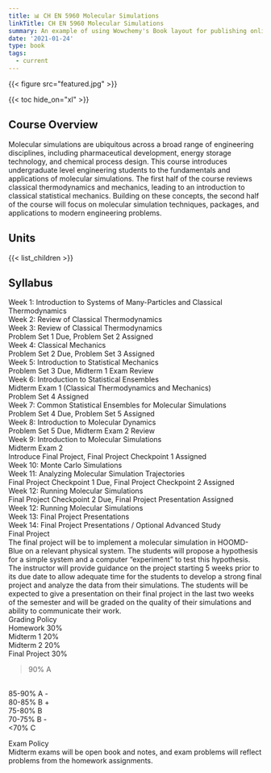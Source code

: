 ```yaml
---
title: 📊 CH EN 5960 Molecular Simulations
linkTitle: CH EN 5960 Molecular Simulations
summary: An example of using Wowchemy's Book layout for publishing online courses.
date: '2021-01-24'
type: book
tags:
  - current
---
```


{{< figure src="featured.jpg" >}}

{{< toc hide_on="xl" >}}

## Course Overview

Molecular simulations are ubiquitous across a broad range of engineering disciplines, including pharmaceutical development, energy storage technology, and chemical process design. This course introduces undergraduate level engineering students to the fundamentals and applications of molecular simulations. The first half of the course reviews classical thermodynamics and mechanics, leading to an introduction to classical statistical mechanics. Building on these concepts, the second half of the course will focus on molecular simulation techniques, packages, and applications to modern engineering problems.

## Units

{{< list_children >}}

## Syllabus

Week 1: Introduction to Systems of Many-Particles and Classical Thermodynamics
<br>
Week 2: Review of Classical Thermodynamics
<br>
Week 3: Review of Classical Thermodynamics
<br>
Problem Set 1 Due, Problem Set 2 Assigned
<br>
Week 4: Classical Mechanics
<br>
Problem Set 2 Due, Problem Set 3 Assigned
<br>
Week 5: Introduction to Statistical Mechanics
<br>
Problem Set 3 Due, Midterm 1 Exam Review
<br>
Week 6: Introduction to Statistical Ensembles
<br>
Midterm Exam 1 (Classical Thermodynamics and Mechanics)
<br>
Problem Set 4 Assigned
<br>
Week 7: Common Statistical Ensembles for Molecular Simulations
<br>
Problem Set 4 Due, Problem Set 5 Assigned
<br>
Week 8: Introduction to Molecular Dynamics
<br>
Problem Set 5 Due, Midterm Exam 2 Review 
<br>
Week 9: Introduction to Molecular Simulations
<br>
Midterm Exam 2
<br>
Introduce Final Project, Final Project Checkpoint 1 Assigned
<br>
Week 10: Monte Carlo Simulations
<br>
Week 11: Analyzing Molecular Simulation Trajectories
<br>
Final Project Checkpoint 1 Due, Final Project Checkpoint 2 Assigned
<br>
Week 12: Running Molecular Simulations
<br> 
Final Project Checkpoint 2 Due, Final Project Presentation Assigned
<br>
Week 12: Running Molecular Simulations
<br>
Week 13: Final Project Presentations
<br>
Week 14: Final Project Presentations / Optional Advanced Study
<br>
Final Project
<br>
The final project will be to implement a molecular simulation in HOOMD-Blue on a relevant physical system. The students will propose a hypothesis for a simple system and a computer “experiment” to test this hypothesis. The instructor will provide guidance on the project starting 5 weeks prior to its due date to allow adequate time for the students to develop a strong final project and analyze the data from their simulations. The students will be expected to give a presentation on their final project in the last two weeks of the semester and will be graded on the quality of their simulations and ability to communicate their work. 
 <br>
Grading Policy
<br>
Homework   	30%
<br>
Midterm 1    	20%
<br>
Midterm 2   	20%
<br>
Final Project	30%
<br>

>90%          A
<br>
85-90%      A -  
<br>
80-85%      B +
<br>
75-80%      B
<br>
70-75%      B -
<br>
<70%          C
<br>

Exam Policy
<br>
Midterm exams will be open book and notes, and exam problems will reflect problems from the homework assignments.

